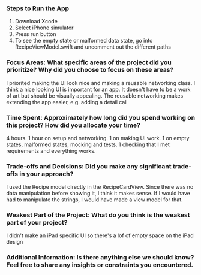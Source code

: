 ### Steps to Run the App
1. Download Xcode
2. Select iPhone simulator
3. Press run button
4. To see the empty state or malformed data state, go into RecipeViewModel.swift and uncomment out the different paths

### Focus Areas: What specific areas of the project did you prioritize? Why did you choose to focus on these areas?
I priorited making the UI look nice and making a reusable networking class.
I think a nice looking UI is important for an app.  It doesn't have to be a work of art but should be visually appealing.
The reusable networking makes extending the app easier, e.g. adding a detail call

### Time Spent: Approximately how long did you spend working on this project? How did you allocate your time?
4 hours. 1 hour on setup and networking.  1 on making UI work. 1 on empty states, malformed states, mocking and tests. 1 checking that I met requirements and everything works. 

### Trade-offs and Decisions: Did you make any significant trade-offs in your approach?
I used the Recipe model directly in the RecipeCardView.  Since there was no data manipulation before showing it, I think it makes sense.  If I would have had to manipulate the strings, I would have made a view model for that.

### Weakest Part of the Project: What do you think is the weakest part of your project?
I didn't make an iPad specific UI so there's a lof of empty space on the iPad design

### Additional Information: Is there anything else we should know? Feel free to share any insights or constraints you encountered.
